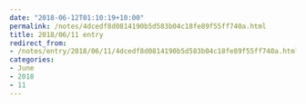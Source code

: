 ```yaml
---
date: "2018-06-12T01:10:19+10:00"
permalink: /notes/4dcedf8d0814190b5d583b04c18fe89f55ff740a.html
title: 2018/06/11 entry
redirect_from:
- /notes/entry/2018/06/11/4dcedf8d0814190b5d583b04c18fe89f55ff740a.html
categories:
- June
- 2018
- 11
---
```

